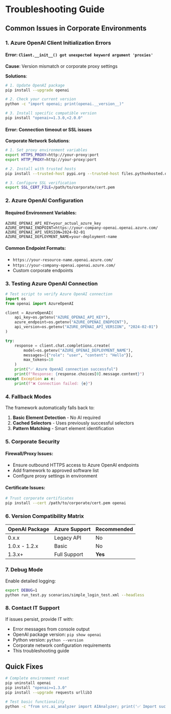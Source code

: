 # Troubleshooting Guide

## Common Issues in Corporate Environments

### 1. Azure OpenAI Client Initialization Errors

#### Error: `Client.__init__() got unexpected keyword argument 'proxies'`

**Cause**: Version mismatch or corporate proxy settings

**Solutions**:
```bash
# 1. Update OpenAI package
pip install --upgrade openai

# 2. Check your current version
python -c "import openai; print(openai.__version__)"

# 3. Install specific compatible version
pip install "openai>=1.3.0,<2.0.0"
```

#### Error: Connection timeout or SSL issues

**Corporate Network Solutions**:
```bash
# 1. Set proxy environment variables
export HTTPS_PROXY=http://your-proxy:port
export HTTP_PROXY=http://your-proxy:port

# 2. Install with trusted hosts
pip install --trusted-host pypi.org --trusted-host files.pythonhosted.org openai

# 3. Configure SSL verification
export SSL_CERT_FILE=/path/to/corporate/cert.pem
```

### 2. Azure OpenAI Configuration

#### Required Environment Variables:
```env
AZURE_OPENAI_API_KEY=your_actual_azure_key
AZURE_OPENAI_ENDPOINT=https://your-company-openai.openai.azure.com/
AZURE_OPENAI_API_VERSION=2024-02-01
AZURE_OPENAI_DEPLOYMENT_NAME=your-deployment-name
```

#### Common Endpoint Formats:
- `https://your-resource-name.openai.azure.com/`
- `https://your-company-openai.openai.azure.com/`
- Custom corporate endpoints

### 3. Testing Azure OpenAI Connection

```python
# Test script to verify Azure OpenAI connection
import os
from openai import AzureOpenAI

client = AzureOpenAI(
    api_key=os.getenv("AZURE_OPENAI_API_KEY"),
    azure_endpoint=os.getenv("AZURE_OPENAI_ENDPOINT"),
    api_version=os.getenv("AZURE_OPENAI_API_VERSION", "2024-02-01")
)

try:
    response = client.chat.completions.create(
        model=os.getenv("AZURE_OPENAI_DEPLOYMENT_NAME"),
        messages=[{"role": "user", "content": "Hello"}],
        max_tokens=10
    )
    print("✅ Azure OpenAI connection successful")
    print(f"Response: {response.choices[0].message.content}")
except Exception as e:
    print(f"❌ Connection failed: {e}")
```

### 4. Fallback Modes

The framework automatically falls back to:
1. **Basic Element Detection** - No AI required
2. **Cached Selectors** - Uses previously successful selectors
3. **Pattern Matching** - Smart element identification

### 5. Corporate Security

#### Firewall/Proxy Issues:
- Ensure outbound HTTPS access to Azure OpenAI endpoints
- Add framework to approved software list
- Configure proxy settings in environment

#### Certificate Issues:
```bash
# Trust corporate certificates
pip install --cert /path/to/corporate/cert.pem openai
```

### 6. Version Compatibility Matrix

| OpenAI Package | Azure Support | Recommended |
|----------------|---------------|-------------|
| 0.x.x         | Legacy API    | No          |
| 1.0.x - 1.2.x | Basic         | No          |
| 1.3.x+        | Full Support  | **Yes**     |

### 7. Debug Mode

Enable detailed logging:
```bash
export DEBUG=1
python run_test.py scenarios/simple_login_test.xml --headless
```

### 8. Contact IT Support

If issues persist, provide IT with:
- Error messages from console output
- OpenAI package version: `pip show openai`
- Python version: `python --version`
- Corporate network configuration requirements
- This troubleshooting guide

## Quick Fixes

```bash
# Complete environment reset
pip uninstall openai
pip install "openai>=1.3.0"
pip install --upgrade requests urllib3

# Test basic functionality
python -c "from src.ai_analyzer import AIAnalyzer; print('✅ Import successful')"
```